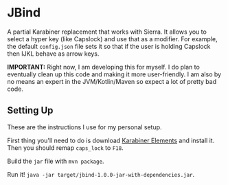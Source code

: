 JBind
=====
A partial Karabiner replacement that works with Sierra.
It allows you to select a hyper key (like Capslock) and use that as a modifier.
For example, the default `config.json` file sets it so that if the user is holding Capslock then IJKL behave as arrow keys.

**IMPORTANT:** Right now, I am developing this for myself.
I do plan to eventually clean up this code and making it more user-friendly.
I am also by no means an expert in the JVM/Kotlin/Maven so expect a lot of pretty bad code.

Setting Up
----------
These are the instructions I use for my personal setup.

First thing you'll need to do is download [Karabiner Elements](https://github.com/tekezo/Karabiner-Elements) and install it.
Then you should remap `caps_lock` to `F18`.

Build the `jar` file with `mvn package`.

Run it! `java -jar target/jbind-1.0.0-jar-with-dependencies.jar`.